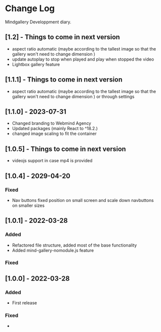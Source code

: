 # Change Log

Mindgallery Developpment diary.

## [1.2] - Things to come in next version

- aspect ratio automatic (maybe according to the tallest image so that the gallery won't need to change dimension )
- update autoplay to stop when played and play when stopped the video
- Lightbox gallery feature

## [1.1.1] - Things to come in next version
  
- aspect ratio automatic (maybe according to the tallest image so that the gallery won't need to change dimension ) or through settings

## [1.1.0] - 2023-07-31

- Changed branding to Webmind Agency
- Updated packages (mainly React to ^18.2.)
- changed image scaling to fit the container

## [1.0.5] - Things to come in next version

- videojs support in case mp4 is provided

## [1.0.4] - 2029-04-20

### Fixed

- Nav buttons fixed position on small screen and scale down navbuttons on smaller sizes

## [1.0.1] - 2022-03-28

### Added

- Refactored file structure, added most of the base functionality
- Added mind-gallery-nomodule.js feature

### Fixed

## [1.0.0] - 2022-03-28

### Added

- First release

### Fixed

-
